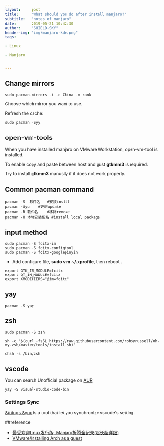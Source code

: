 ```yaml
---
layout:     post
title:      "What should you do after install manjaro?"
subtitle:   "notes of manjaro"
date:       2019-05-21 10:42:30
author:     "SHIELD-SKY"
header-img: "img/manjaro-kde.png"
tags:

- Linux

- Manjaro


---
```


## Change  mirrors

```shell
sudo pacman-mirrors -i -c China -m rank
```

Choose which mirror you want to use.

Refresh the cache:

```shell
sudo pacman -Syy 
```



## open-vm-tools

When you have installed manjaro on VMware Workstation,  open-vm-tool is installed.

To enable copy and paste between host and gust **gtkmm3** is required.

 Try to install **gtkmm3** manuslly if it does not work properly.



## Common pacman command

```shell
pacman -S  软件名   #安装instll
pacman -Syu    #更新update
pacman -R 软件名    #移除remove
pacman -U 本地安装包名 #install local package
```



## input method

```shell
sudo pacman -S fcitx-im
sudo pacman -S fcitx-configtool
sudo pacman -S fcitx-googlepinyin
```

- Add  configure file,  **sudo vim ~/.xprofile**, then reboot .

  

```shell
export GTK_IM_MODULE=fcitx
export QT_IM_MODULE=fcitx
export XMODIFIERS="@im=fcitx"
```

## yay

```shel
pacman -S yay
```

## zsh

```shell
sudo pacman -S zsh

sh -c "$(curl -fsSL https://raw.githubusercontent.com/robbyrussell/oh-my-zsh/master/tools/install.sh)"

chsh -s /bin/zsh
```

## vscode

You can search Unofficial package on [AUR](https://aur.archlinux.org)

```shell
yay -S visual-studio-code-bin	
```

### Settings Sync

[Stttings Sync](https://marketplace.visualstudio.com/items?itemName=Shan.code-settings-sync) is a tool that let you synchronize vscode's setting.

##reference

- [最受欢迎Linux发行版, Manjaro折腾全记录(超长超详细)](https://mp.weixin.qq.com/s?__biz=Mzg3MDAyMDU2Ng==&mid=2247483750&idx=1&sn=064d079f5485eb350002c7db93d351cc&chksm=ce9565dff9e2ecc9195f28580b2d68b1c692f56e73f50513f798199307b10d7ad21d4503b6e3&scene=27&ascene=0&devicetype=android-25&version=2700043a&nettype=WIFI&abtest_cookie=BQABAAgACgALABIAEwAHAJ6GHgAjlx4AxpkeANyZHgDxmR4AAZoeAAOaHgAAAA%253D%253D&lang=en&pass_ticket=Rd0yBVHqxpj4qwvttbu7SPa47JgD49tqKcv3FPKPqyJBHACjcQIrpBDG%252BKsEvlE8&wx_header=1)
- [VMware/Installing Arch as a guest](https://wiki.archlinux.org/index.php/VMware/Installing_Arch_as_a_guest_(简体中文))

